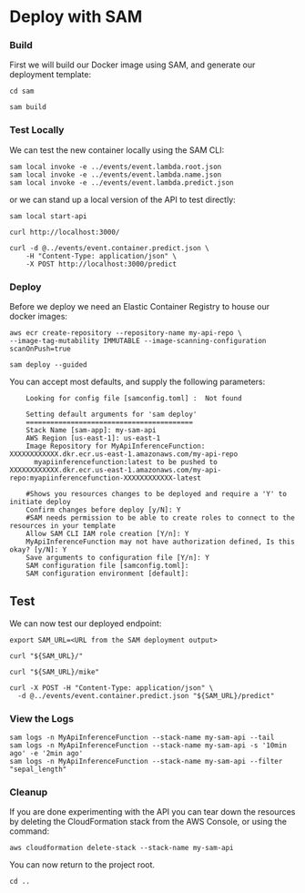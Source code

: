 # Deploy with SAM

### Build

First we will build our Docker image using SAM, and generate our deployment template:

```shell
cd sam

sam build
```

### Test Locally

We can test the new container locally using the SAM CLI:

```shell
sam local invoke -e ../events/event.lambda.root.json
sam local invoke -e ../events/event.lambda.name.json
sam local invoke -e ../events/event.lambda.predict.json
```

or we can stand up a local version of the API to test directly:

```shell
sam local start-api

curl http://localhost:3000/ 

curl -d @../events/event.container.predict.json \
    -H "Content-Type: application/json" \
    -X POST http://localhost:3000/predict
```
### Deploy

Before we deploy we need an Elastic Container Registry to house our docker images:

```shell
aws ecr create-repository --repository-name my-api-repo \
--image-tag-mutability IMMUTABLE --image-scanning-configuration scanOnPush=true
```

```shell
sam deploy --guided
```

You can accept most defaults, and supply the following parameters:

```
	Looking for config file [samconfig.toml] :  Not found

	Setting default arguments for 'sam deploy'
	=========================================
	Stack Name [sam-app]: my-sam-api
	AWS Region [us-east-1]: us-east-1
	Image Repository for MyApiInferenceFunction: XXXXXXXXXXXX.dkr.ecr.us-east-1.amazonaws.com/my-api-repo
	  myapiinferencefunction:latest to be pushed to XXXXXXXXXXXX.dkr.ecr.us-east-1.amazonaws.com/my-api-repo:myapiinferencefunction-XXXXXXXXXXXX-latest

	#Shows you resources changes to be deployed and require a 'Y' to initiate deploy
	Confirm changes before deploy [y/N]: Y
	#SAM needs permission to be able to create roles to connect to the resources in your template
	Allow SAM CLI IAM role creation [Y/n]: Y
	MyApiInferenceFunction may not have authorization defined, Is this okay? [y/N]: Y
	Save arguments to configuration file [Y/n]: Y
	SAM configuration file [samconfig.toml]: 
	SAM configuration environment [default]: 
```

## Test

We can now test our deployed endpoint:

```shell
export SAM_URL=<URL from the SAM deployment output>

curl "${SAM_URL}/"

curl "${SAM_URL}/mike"

curl -X POST -H "Content-Type: application/json" \
  -d @../events/event.container.predict.json "${SAM_URL}/predict"
```

### View the Logs

```shell
sam logs -n MyApiInferenceFunction --stack-name my-sam-api --tail
sam logs -n MyApiInferenceFunction --stack-name my-sam-api -s '10min ago' -e '2min ago'
sam logs -n MyApiInferenceFunction --stack-name my-sam-api --filter "sepal_length"
```

### Cleanup

If you are done experimenting with the API you can tear down the resources by deleting the CloudFormation stack from the AWS Console, or using the command:

```shell
aws cloudformation delete-stack --stack-name my-sam-api
```

You can now return to the project root.

```shell
cd ..
```
